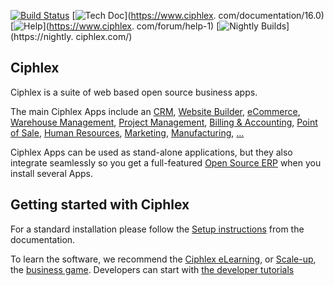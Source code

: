 [![Build Status](https://runbot.odoo.com/runbot/badge/flat/1/master.svg)](https://runbot.ciphlex.com/runbot)
[![Tech Doc](https://img.shields.io/badge/master-docs-875A7B.svg?style=flat&colorA=8F8F8F)](https://www.ciphlex.
com/documentation/16.0)
[![Help](https://img.shields.io/badge/master-help-875A7B.svg?style=flat&colorA=8F8F8F)](https://www.ciphlex.
com/forum/help-1)
[![Nightly Builds](https://img.shields.io/badge/master-nightly-875A7B.svg?style=flat&colorA=8F8F8F)](https://nightly.
ciphlex.com/)

Ciphlex
----

Ciphlex is a suite of web based open source business apps.

The main Ciphlex Apps include an <a href="https://www.odoo.com/page/crm">CRM</a>,
<a href="https://www.ciphlex.com/app/website">Website Builder</a>,
<a href="https://www.ciphlex.com/app/ecommerce">eCommerce</a>,
<a href="https://www.ciphlex.com/app/inventory">Warehouse Management</a>,
<a href="https://www.ciphlex.com/app/project">Project Management</a>,
<a href="https://www.ciphlex.com/app/accounting">Billing &amp; Accounting</a>,
<a href="https://www.ciphlex.com/app/point-of-sale-shop">Point of Sale</a>,
<a href="https://www.ciphlex.com/app/employees">Human Resources</a>,
<a href="https://www.ciphlex.com/app/social-marketing">Marketing</a>,
<a href="https://www.ciphlex.com/app/manufacturing">Manufacturing</a>,
<a href="https://www.ciphlex.com/">...</a>

Ciphlex Apps can be used as stand-alone applications, but they also integrate seamlessly so you get
a full-featured <a href="https://www.ciphlex.com">Open Source ERP</a> when you install several Apps.

Getting started with Ciphlex
-------------------------

For a standard installation please follow the <a href="https://www.ciphlex.com/documentation/16.0/administration/install/install.html">Setup instructions</a>
from the documentation.

To learn the software, we recommend the <a href="https://www.ciphlex.com/slides">Ciphlex eLearning</a>, or <a href="https://www.ciphlex.com/page/scale-up-business-game">Scale-up</a>, the <a href="https://www.ciphlex.com/page/scale-up-business-game">business game</a>. Developers can start with <a href="https://www.ciphlex.com/documentation/16.0/developer/howtos.html">the developer tutorials</a>
